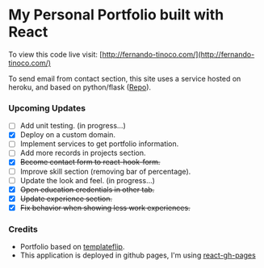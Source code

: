 # My Personal Portfolio built with React

To view this code live visit: [http://fernando-tinoco.com/](http://fernando-tinoco.com/)
 
To send email from contact section, this site uses a service hosted on heroku, and based on python/flask ([Repo](https://github.com/ftinoco/flask_sender_email)).

### Upcoming Updates
- [ ] Add unit testing. (in progress...)
- [x] Deploy on a custom domain.  
- [ ] Implement services to get portfolio information.
- [ ] Add more records in projects section. 
- [x] ~~Become contact form to react-hook-form.~~
- [ ] Improve skill section (removing bar of percentage).
- [ ] Update the look and feel. (in progress...)
- [x] ~~Open education credentials in other tab.~~
- [x] ~~Update experience section.~~
- [x] ~~Fix behavior when showing less work experiences.~~

### Credits
- Portfolio based on [templateflip](https://templateflip.com).
- This application is deployed in github pages, I'm using [react-gh-pages](https://github.com/gitname/react-gh-pages)
